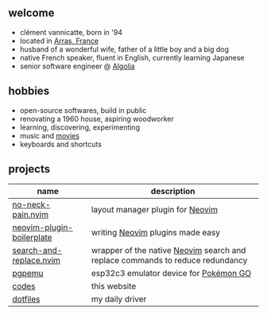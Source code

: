 ## welcome

- clément vannicatte, born in '94
- located in [Arras, France](https://en.wikipedia.org/wiki/Arras)
- husband of a wonderful wife, father of a little boy and a big dog
- native French speaker, fluent in English, currently learning Japanese
- senior software engineer @ [Algolia](https://algolia.com/)

## hobbies

- open-source softwares, build in public
- renovating a 1960 house, aspiring woodworker
- learning, discovering, experimenting
- music and [movies](/movies)
- keyboards and shortcuts

## projects

| name                                                                                | description                                                                                         |
| ----------------------------------------------------------------------------------- | --------------------------------------------------------------------------------------------------- |
| [no-neck-pain.nvim](https://github.com/shortcuts/no-neck-pain.nvim)                 | layout manager plugin for [Neovim](https://neovim.io/)                                              |
| [neovim-plugin-boilerplate](https://github.com/shortcuts/neovim-plugin-boilerplate) | writing [Neovim](https://neovim.io/) plugins made easy                                              |
| [search-and-replace.nvim](https://github.com/shortcuts/search-and-replace.nvim)     | wrapper of the native [Neovim](https://neovim.io/) search and replace commands to reduce redundancy |
| [pgpemu](https://github.com/shortcuts/pgpemu)                                       | esp32c3 emulator device for [Pokémon GO](https://pokemongo.com/)                                    |
| [codes](https://github.com/shortcuts/codes)                                         | this website                                                                                        |
| [dotfiles](https://github.com/shortcuts/dotfiles)                                   | my daily driver                                                                                     |
